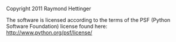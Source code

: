 Copyright 2011 Raymond Hettinger

The software is licensed according to the terms of the PSF (Python Software Foundation) license found here: http://www.python.org/psf/license/